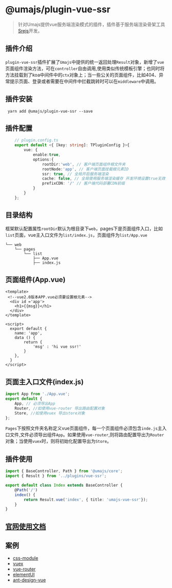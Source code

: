 # @umajs/plugin-vue-ssr
> 针对Umajs提供vue服务端渲染模式的插件，插件基于服务端渲染骨架工具[Srejs](https://github.com/dazjean/srejs)开发。

## 插件介绍
`plugin-vue-ssr`插件扩展了`Umajs`中提供的统一返回处理`Result`对象，新增了`vue`页面组件渲染方法，可在`controller`自由调用,使用类似传统模板引擎；也同时将方法挂载到了koa中间件中的`ctx`对象上；当一些公关的页面组件，比如404、异常提示页面、登录或者需要在中间件中拦截跳转时可以在`middleware`中调用。

## 插件安装

```
 yarn add @umajs/plugin-vue-ssr --save
```
## 插件配置
```ts
    // plugin.config.ts
    export default <{ [key: string]: TPluginConfig }>{
        vue: {
            enable:true,
            options:{
                rootDir:'web', // 客户端页面组件根文件夹
                rootNode:'app', // 客户端页面挂载根元素ID
                ssr: true, // 全局开启服务端渲染
                cache: false, // 全局使用服务端渲染缓存 开发环境设置true无效
                prefixCDN: '/' // 客户端代码部署CDN前缀
            }
        }
    };
```
## 目录结构
框架默认配置属性`rootDir`默认为根目录下`web`，pages下是页面组件入口，比如`list`页面，vue主入口文件为`list/index.js`，页面组件为`list/App.vue`
```
└── web
    └── pages
        └── list
            ├── App.vue
            ├── index.js
```

## 页面组件(App.vue)
```vue
<template>
 <!--vue2.0版本APP.vue必须要设置根元素-->
  <div id ='app'>
    <h1>{{msg}}</h1>
  </div>
</template>

<script>
  export default {
    name: 'app',
    data () {
		return {
			'msg' : 'hi vue ssr!'
		}
    },
  }
</script>
```

## 页面主入口文件(index.js)
```js
import App from './App.vue';
export default {
    App, // 必须导出App
    Router, //如使用vue-router 导出路由配置对象
    Store, //如使用vuex 导出store对象
};
```
`Pages`下按照文件夹名称定义vue页面组件，每一个页面组件必须包含`inde.js`主入口文件,文件必须导出组件`App`。如果使用`vue-router`,则将路由配置导出为``Router``对象；当使用`vuex`时，则将初始化配置导出为`Store`。


## 插件使用
```ts
import { BaseController, Path } from '@umajs/core';
import { Result } from '../plugins/vue-ssr';

export default class Index extends BaseController {
    @Path('/')
    index() {
        return Result.vue('index', { title: 'umajs-vue-ssr'});
    }
}

```

## **[官网使用文档](https://umajs.gitee.io/%E6%9C%8D%E5%8A%A1%E7%AB%AF%E6%B8%B2%E6%9F%93/vue-ssr.html)**

## 案例
- [css-module](https://github.com/dazjean/Srejs/tree/mian/example/uma--vue-css-module)
- [vuex](https://github.com/dazjean/Srejs/tree/mian/example/uma-vue-vuex)
- [vue-router](https://github.com/dazjean/Srejs/tree/mian/example/uma-vue-router)
- [elementUI](https://github.com/dazjean/Srejs/tree/mian/example/uma-elementUI)
- [ant-design-vue](https://github.com/dazjean/Srejs/tree/mian/example/uma-ant-design-vue)
